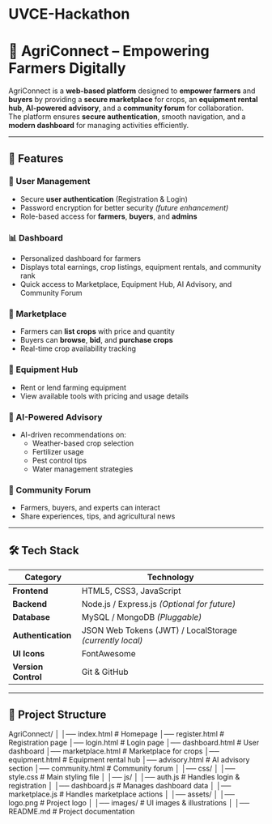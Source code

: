 # UVCE-Hackathon
# 🌾 AgriConnect – Empowering Farmers Digitally

AgriConnect is a **web-based platform** designed to **empower farmers** and **buyers** by providing a **secure marketplace** for crops, an **equipment rental hub**, **AI-powered advisory**, and a **community forum** for collaboration.  
The platform ensures **secure authentication**, smooth navigation, and a **modern dashboard** for managing activities efficiently.

---

## 🚀 Features

### 👤 User Management
- Secure **user authentication** (Registration & Login)
- Password encryption for better security *(future enhancement)*
- Role-based access for **farmers**, **buyers**, and **admins**

### 📊 Dashboard
- Personalized dashboard for farmers
- Displays total earnings, crop listings, equipment rentals, and community rank
- Quick access to Marketplace, Equipment Hub, AI Advisory, and Community Forum

### 🛒 Marketplace
- Farmers can **list crops** with price and quantity
- Buyers can **browse**, **bid**, and **purchase crops**
- Real-time crop availability tracking

### 🚜 Equipment Hub
- Rent or lend farming equipment
- View available tools with pricing and usage details

### 🤖 AI-Powered Advisory
- AI-driven recommendations on:
  - Weather-based crop selection
  - Fertilizer usage
  - Pest control tips
  - Water management strategies

### 💬 Community Forum
- Farmers, buyers, and experts can interact
- Share experiences, tips, and agricultural news

---

## 🛠️ Tech Stack

| **Category**      | **Technology** |
|--------------------|---------------|
| **Frontend**      | HTML5, CSS3, JavaScript |
| **Backend**       | Node.js / Express.js *(Optional for future)* |
| **Database**      | MySQL / MongoDB *(Pluggable)* |
| **Authentication**| JSON Web Tokens (JWT) / LocalStorage *(currently local)* |
| **UI Icons**      | FontAwesome |
| **Version Control** | Git & GitHub |

---

## 📂 Project Structure

AgriConnect/
│
│── index.html          # Homepage
│── register.html       # Registration page
│── login.html          # Login page
│── dashboard.html      # User dashboard
│── marketplace.html    # Marketplace for crops
│── equipment.html      # Equipment rental hub
│── advisory.html       # AI advisory section
│── community.html      # Community forum
│
│── css/
│   │── style.css       # Main styling file
│
│── js/
│   │── auth.js         # Handles login & registration
│   │── dashboard.js    # Manages dashboard data
│   │── marketplace.js  # Handles marketplace actions
│
│── assets/
│   │── logo.png        # Project logo
│   │── images/         # UI images & illustrations
│
│── README.md          # Project documentation

